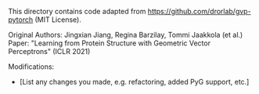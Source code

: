 This directory contains code adapted from 
https://github.com/drorlab/gvp-pytorch (MIT License).

Original Authors: Jingxian Jiang, Regina Barzilay, Tommi Jaakkola (et al.)
Paper: "Learning from Protein Structure with Geometric Vector Perceptrons" (ICLR 2021)

Modifications:
- [List any changes you made, e.g. refactoring, added PyG support, etc.]